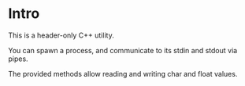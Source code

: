 # Intro

This is a header-only C++ utility.

You can spawn a process, and communicate to its stdin and stdout via pipes.

The provided methods allow reading and writing char and float values.
